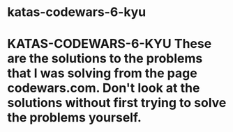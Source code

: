 # katas-codewars-6-kyu
# KATAS-CODEWARS-6-KYU These are the solutions to the problems that I was solving from the page codewars.com. Don't look at the solutions without first trying to solve the problems yourself.
